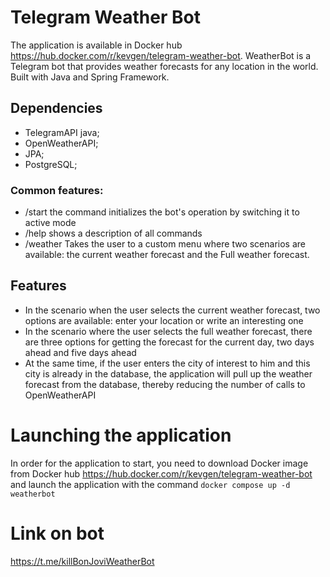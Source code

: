 # Telegram Weather Bot 
The application is available in Docker hub https://hub.docker.com/r/kevgen/telegram-weather-bot.
WeatherBot is a Telegram bot that provides weather forecasts for any location in the world. Built with Java and Spring Framework.

## Dependencies
- TelegramAPI java;
- OpenWeatherAPI; 
- JPA; 
- PostgreSQL;
### Common features:
- /start the command initializes the bot's operation by switching it to active mode
- /help shows a description of all commands
- /weather Takes the user to a custom menu where two scenarios are available: the current weather forecast and the Full weather forecast.
## Features
- In the scenario when the user selects the current weather forecast, two options are available: enter your location or write an interesting one
- In the scenario where the user selects the full weather forecast, there are three options for getting the forecast for the current day, two days ahead and five days ahead
- At the same time, if the user enters the city of interest to him and this city is already in the database, the application will pull up the weather forecast from the database, thereby reducing the number of calls to OpenWeatherAPI
# Launching the application
In order for the application to start, you need to download Docker image from Docker hub https://hub.docker.com/r/kevgen/telegram-weather-bot and launch the application with the command
```docker compose up -d weatherbot ```
# Link on bot 
https://t.me/killBonJoviWeatherBot
